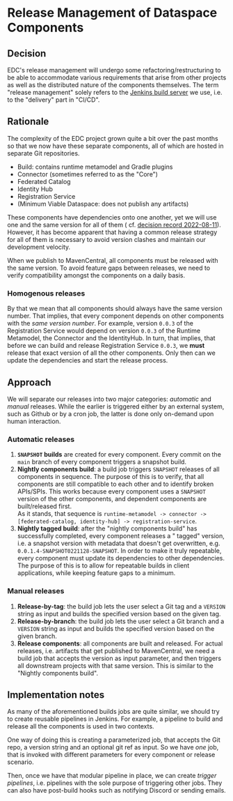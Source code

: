 # Release Management of Dataspace Components

## Decision

EDC's release management will undergo some refactoring/restructuring to be able to accommodate various requirements that
arise from other projects as well as the distributed nature of the components themselves. The term "release management"
solely refers to the [Jenkins build server](https://ci.eclipse.org/edc) we use, i.e. to the "delivery" part in "CI/CD".

## Rationale

The complexity of the EDC project grown quite a bit over the past months so that we now have these separate components,
all of which are hosted in separate Git repositories.

- Build: contains runtime metamodel and Gradle plugins
- Connector (sometimes referred to as the "Core")
- Federated Catalog
- Identity Hub
- Registration Service
- (Minimum Viable Dataspace: does not publish any artifacts)

These components have dependencies onto one another, yet we will use one and the same version for all of them (
cf. [decision record 2022-08-11](../2022-08-11-versioning_and_artifacts)). However, it has become apparent that having a
common release strategy for all of them is necessary to avoid version clashes and maintain our development velocity.

When we publish to MavenCentral, all components must be released with the same version. To avoid feature gaps between
releases, we need to verify compatibility amongst the components on a daily basis.

### Homogenous releases

By that we mean that all components should always have the same version number. That implies, that every component
depends on other components with the _same version number_. For example, version `0.0.3` of the Registration
Service would depend on version `0.0.3` of the Runtime Metamodel, the Connector and the IdentityHub. In turn,
that implies, that before we can build and release Registration Service `0.0.3`, we **must** release that exact
version of all the other components. Only then can we update the dependencies and start the release process.

## Approach

We will separate our releases into two major categories: _automatic_ and _manual_ releases. While the earlier is
triggered either by an external system, such as Github or by a cron job, the latter is done only on-demand upon human
interaction.

### Automatic releases

1. **`SNAPSHOT` builds** are created for every component. Every commit on the `main` branch of every component triggers
   a
   snapshot build.
2. **Nightly components build**: a build job triggers `SNAPSHOT` releases of all components in sequence. The purpose of
   this
   is to verify, that all components are still compatible to each other and to identify broken APIs/SPIs. This works
   because every component uses a `SNAPSHOT` version of the other components, and dependent components are
   built/released first. <br/>
   As it stands, that sequence
   is `runtime-metamodel -> connector -> [federated-catalog, identity-hub] -> registration-service`.
3. **Nightly tagged build**: after the "nightly components build" has successfully completed, every component releases
   a "
   tagged" version, i.e. a snapshot version with metadata that doesn't get overwritten, e.g. `0.0.1.4-SNAPSHOT0221128-SNAPSHOT`.
   In order to make it truly repeatable, every component must update its dependencies to other dependencies.
   The purpose of this is to allow for repeatable builds in client applications, while keeping feature gaps to a
   minimum.

### Manual releases

1. **Release-by-tag**: the build job lets the user select a Git tag and a `VERSION` string as input and builds the
   specified
   version based on the given tag.
2. **Release-by-branch**: the build job lets the user select a Git branch and a `VERSION` string as input and builds the
   specified version based on the given branch.
3. **Release components**: all components are built and released. For actual releases, i.e. artifacts that get published
   to
   MavenCentral, we need a build job that accepts the version as input parameter, and then triggers all downstream
   projects with that same version. This is similar to the "Nightly components build".

## Implementation notes

As many of the aforementioned builds jobs are quite similar, we should try to create reusable pipelines in Jenkins. For
example, a pipeline to build and release all the components is used in two contexts.

One way of doing this is creating a parameterized job, that accepts the Git repo, a version string and an optional git
ref as input. So we have _one_ job, that is invoked with different parameters for every component or release scenario.

Then, once we have that modular pipeline in place, we can create _trigger pipelines_, i.e. pipelines with the sole
purpose of triggering other jobs. They can also have post-build hooks such as notifying Discord or sending emails. 
